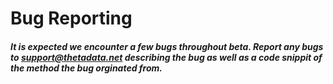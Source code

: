 # Bug Reporting

##### It is expected we encounter a few bugs throughout beta. Report any bugs to support@thetadata.net describing the bug as well as a code snippit of the method the bug orginated from.
